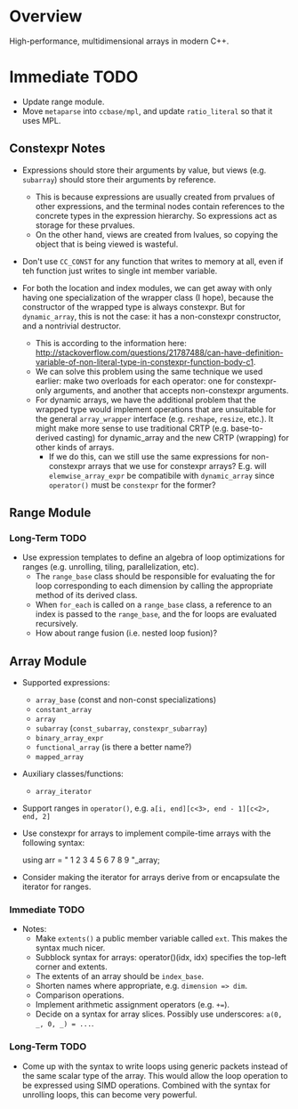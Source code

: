 <!--
  ** File Name: README.md
  ** Author:    Aditya Ramesh
  ** Date:      11/23/2014
  ** Contact:   _@adityaramesh.com
-->

# Overview

High-performance, multidimensional arrays in modern C++.

# Immediate TODO

- Update range module.
- Move `metaparse` into `ccbase/mpl`, and update `ratio_literal` so that it uses
MPL.

## Constexpr Notes

- Expressions should store their arguments by value, but views (e.g. `subarray`)
should store their arguments by reference.
  - This is because expressions are usually created from prvalues of other
  expressions, and the terminal nodes contain references to the concrete types
  in the expression hierarchy. So expressions act as storage for these prvalues.
  - On the other hand, views are created from lvalues, so copying the object
  that is being viewed is wasteful.

- Don't use `CC_CONST` for any function that writes to memory at all, even if
teh function just writes to single int member variable.

- For both the location and index modules, we can get away with only having one
specialization of the wrapper class (I hope), because the constructor of the
wrapped type is always constexpr. But for `dynamic_array`, this is not the case:
it has a non-constexpr constructor, and a nontrivial destructor.
  - This is according to the information here:
  http://stackoverflow.com/questions/21787488/can-have-definition-variable-of-non-literal-type-in-constexpr-function-body-c1.
  - We can solve this problem using the same technique we used earlier: make two
  overloads for each operator: one for constexpr-only arguments, and another
  that accepts non-constexpr arguments.
  - For dynamic arrays, we have the additional problem that the wrapped type
  would implement operations that are unsuitable for the general `array_wrapper`
  interface (e.g. `reshape`, `resize`, etc.). It might make more sense to use
  traditional CRTP (e.g. base-to-derived casting) for dynamic_array and the new
  CRTP (wrapping) for other kinds of arrays.
    - If we do this, can we still use the same expressions for non-constexpr
    arrays that we use for constexpr arrays? E.g. will `elemwise_array_expr` be
    compatibile with `dynamic_array` since `operator()` must be `constexpr` for
    the former?

## Range Module

### Long-Term TODO

- Use expression templates to define an algebra of loop optimizations for
ranges (e.g. unrolling, tiling, parallelization, etc).
  - The `range_base` class should be responsible for evaluating the for loop
  corresponding to each dimension by calling the appropriate method of its
  derived class.
  - When `for_each` is called on a `range_base` class, a reference to an index
  is passed to the `range_base`, and the for loops are evaluated recursively.
  - How about range fusion (i.e. nested loop fusion)?

## Array Module

- Supported expressions:
  - `array_base` (const and non-const specializations)
  - `constant_array`
  - `array`
  - `subarray` (`const_subarray`, `constexpr_subarray`)
  - `binary_array_expr`
  - `functional_array` (is there a better name?)
  - `mapped_array`

- Auxiliary classes/functions:
  - `array_iterator`

- Support ranges in `operator()`, e.g. `a[i, end][c<3>, end - 1][c<2>, end, 2]`
- Use constexpr for arrays to implement compile-time arrays with the following
syntax:

  	using arr = "
		1 2 3
		4 5 6
		7 8 9
	"_array;

- Consider making the iterator for arrays derive from or encapsulate the
iterator for ranges.

### Immediate TODO

- Notes:
  - Make `extents()` a public member variable called `ext`. This makes the
  syntax much nicer.
  - Subblock syntax for arrays: operator()(idx, idx) specifies the top-left
  corner and extents.
  - The extents of an array should be `index_base`.
  - Shorten names where appropriate, e.g. `dimension => dim`.
  - Comparison operations.
  - Implement arithmetic assignment operators (e.g. `+=`).
  - Decide on a syntax for array slices. Possibly use underscores: `a(0, _, 0, _) = ...`.

### Long-Term TODO

- Come up with the syntax to write loops using generic packets instead of the
same scalar type of the array. This would allow the loop operation to be
expressed using SIMD operations. Combined with the syntax for unrolling loops,
this can become very powerful.
